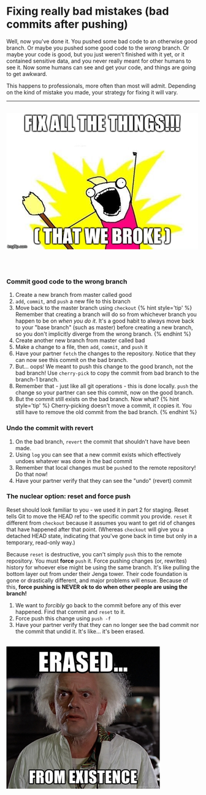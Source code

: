 # Fixing really bad mistakes (bad commits after pushing)
Well, now you've done it.  You pushed some bad code to an otherwise good branch.  Or maybe you pushed some good code to the *wrong* branch.  Or maybe your code is good, but you just weren't finished with it yet, or it contained sensitive data, and you never really meant for other humans to see it.  Now some humans can see and get your code, and things are going to get awkward.

This happens to professionals, more often than most will admit.  Depending on the kind of mistake you made, your strategy for fixing it will vary.

<hr><br>

<div>
    <img src="4-meme.jpg">
</div>

<br><br>

### Commit good code to the wrong branch
1. Create a new branch from master called good
1. `add`, `commit`, and `push` a new file to this branch
1. Move back to the master branch using `checkout`
  {% hint style='tip' %}
  Remember that creating a branch will do so from whichever branch you happen to be on *when you do it*.  It's a good habit to always move back to your "base branch" (such as master) before creating a new branch, so you don't implicitly diverge from the wrong branch.
  {% endhint %}
1. Create another new branch from master called bad
1. Make a change to a file, then `add`, `commit`, and `push` it
1. Have your partner `fetch` the changes to the repository.  Notice that they can now see this commit on the bad branch.
1. But... oops!  We meant to push this change to the good branch, not the bad branch!  Use `cherry-pick` to copy the commit from bad branch to the branch-1 branch.
1. Remember that - just like all git operations - this is done locally.  `push` the change so your partner can see this commit, now on the good branch.
1. But the commit still exists on the bad branch.  Now what?
  {% hint style='tip' %}
  Cherry-picking doesn't move a commit, it copies it.  You still have to remove the old commit from the bad branch.
  {% endhint %}

### Undo the commit with revert
1. On the bad branch, `revert` the commit that shouldn't have have been made.
1. Using `log` you can see that a new commit exists which effectively undoes whatever was done in the bad commit
1. Remember that local changes must be `push`ed to the remote repository!  Do that now!
1. Have your partner verify that they can see the "undo" (revert) commit

### The nuclear option: reset and force push

Reset should look familiar to you - we used it in part 2 for staging.  Reset tells Git to move the HEAD ref to the specific commit you provide.  `reset` it different from `checkout` because it assumes you want to get rid of changes that have happened after that point.  (Whereas `checkout` will give you a detached HEAD state, indicating that you've gone back in time but only in a temporary, read-only way.)

Because `reset` is destructive, you can't simply `push` this to the remote repository.  You must **force** `push` it.  Force pushing changes (or, rewrites) history for whoever else might be using the same branch.  It's like pulling the bottom layer out from under their Jenga tower.  Their code foundation is gone or drastically different, and major problems will ensue.  Because of this, **force pushing is NEVER ok to do when other people are using the branch!**  

1. We want to *forcibly* go back to the commit before any of this ever happened.  Find that commit and `reset` to it.
2. Force push this change using `push -f`
3. Have your partner verify that they can no longer see the bad commit nor the commit that undid it.  It's like... it's been erased.
<br><br>
<div>
    <img src="erased-from-existence.jpg" width="400px">
</div>
